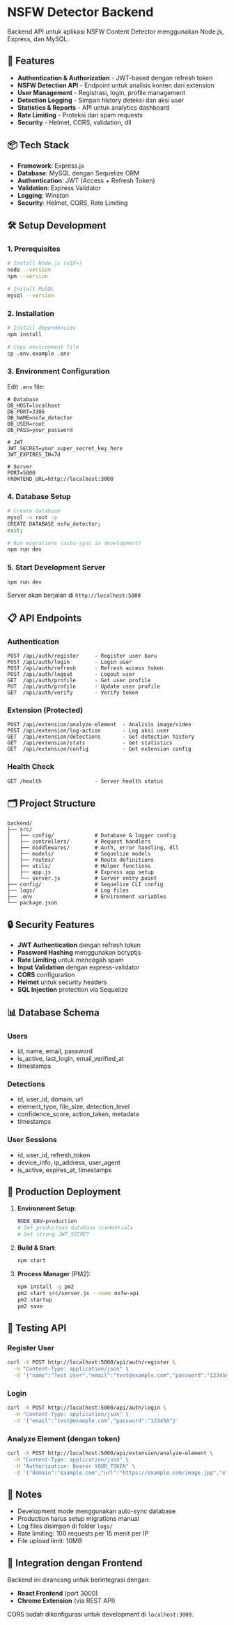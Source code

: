 # NSFW Detector Backend

Backend API untuk aplikasi NSFW Content Detector menggunakan Node.js, Express, dan MySQL.

## 🚀 Features

- **Authentication & Authorization** - JWT-based dengan refresh token
- **NSFW Detection API** - Endpoint untuk analisis konten dari extension
- **User Management** - Registrasi, login, profile management
- **Detection Logging** - Simpan history deteksi dan aksi user
- **Statistics & Reports** - API untuk analytics dashboard
- **Rate Limiting** - Proteksi dari spam requests
- **Security** - Helmet, CORS, validation, dll

## 📦 Tech Stack

- **Framework**: Express.js
- **Database**: MySQL dengan Sequelize ORM
- **Authentication**: JWT (Access + Refresh Token)
- **Validation**: Express Validator
- **Logging**: Winston
- **Security**: Helmet, CORS, Rate Limiting

## 🛠️ Setup Development

### 1. Prerequisites

```bash
# Install Node.js (v18+)
node --version
npm --version

# Install MySQL
mysql --version
```

### 2. Installation

```bash
# Install dependencies
npm install

# Copy environment file
cp .env.example .env
```

### 3. Environment Configuration

Edit `.env` file:

```env
# Database
DB_HOST=localhost
DB_PORT=3306
DB_NAME=nsfw_detector
DB_USER=root
DB_PASS=your_password

# JWT
JWT_SECRET=your_super_secret_key_here
JWT_EXPIRES_IN=7d

# Server
PORT=5000
FRONTEND_URL=http://localhost:3000
```

### 4. Database Setup

```bash
# Create database
mysql -u root -p
CREATE DATABASE nsfw_detector;
exit;

# Run migrations (auto-sync in development)
npm run dev
```

### 5. Start Development Server

```bash
npm run dev
```

Server akan berjalan di `http://localhost:5000`

## 📋 API Endpoints

### Authentication

```
POST /api/auth/register     - Register user baru
POST /api/auth/login        - Login user
POST /api/auth/refresh      - Refresh access token
POST /api/auth/logout       - Logout user
GET  /api/auth/profile      - Get user profile
PUT  /api/auth/profile      - Update user profile
GET  /api/auth/verify       - Verify token
```

### Extension (Protected)

```
POST /api/extension/analyze-element  - Analisis image/video
POST /api/extension/log-action       - Log aksi user
GET  /api/extension/detections       - Get detection history
GET  /api/extension/stats            - Get statistics
GET  /api/extension/config           - Get extension config
```

### Health Check

```
GET /health                 - Server health status
```

## 🗂️ Project Structure

```
backend/
├── src/
│   ├── config/             # Database & logger config
│   ├── controllers/        # Request handlers
│   ├── middlewares/        # Auth, error handling, dll
│   ├── models/             # Sequelize models
│   ├── routes/             # Route definitions
│   ├── utils/              # Helper functions
│   ├── app.js              # Express app setup
│   └── server.js           # Server entry point
├── config/                 # Sequelize CLI config
├── logs/                   # Log files
├── .env                    # Environment variables
└── package.json
```

## 🔒 Security Features

- **JWT Authentication** dengan refresh token
- **Password Hashing** menggunakan bcryptjs
- **Rate Limiting** untuk mencegah spam
- **Input Validation** dengan express-validator
- **CORS** configuration
- **Helmet** untuk security headers
- **SQL Injection** protection via Sequelize

## 📊 Database Schema

### Users

- id, name, email, password
- is_active, last_login, email_verified_at
- timestamps

### Detections

- id, user_id, domain, url
- element_type, file_size, detection_level
- confidence_score, action_taken, metadata
- timestamps

### User Sessions

- id, user_id, refresh_token
- device_info, ip_address, user_agent
- is_active, expires_at, timestamps

## 🚀 Production Deployment

1. **Environment Setup**:

   ```bash
   NODE_ENV=production
   # Set production database credentials
   # Set strong JWT_SECRET
   ```

2. **Build & Start**:

   ```bash
   npm start
   ```

3. **Process Manager** (PM2):
   ```bash
   npm install -g pm2
   pm2 start src/server.js --name nsfw-api
   pm2 startup
   pm2 save
   ```

## 🧪 Testing API

### Register User

```bash
curl -X POST http://localhost:5000/api/auth/register \
  -H "Content-Type: application/json" \
  -d '{"name":"Test User","email":"test@example.com","password":"123456"}'
```

### Login

```bash
curl -X POST http://localhost:5000/api/auth/login \
  -H "Content-Type: application/json" \
  -d '{"email":"test@example.com","password":"123456"}'
```

### Analyze Element (dengan token)

```bash
curl -X POST http://localhost:5000/api/extension/analyze-element \
  -H "Content-Type: application/json" \
  -H "Authorization: Bearer YOUR_TOKEN" \
  -d '{"domain":"example.com","url":"https://example.com/image.jpg","elementType":"image"}'
```

## 📝 Notes

- Development mode menggunakan auto-sync database
- Production harus setup migrations manual
- Log files disimpan di folder `logs/`
- Rate limiting: 100 requests per 15 menit per IP
- File upload limit: 10MB

## 🤝 Integration dengan Frontend

Backend ini dirancang untuk berintegrasi dengan:

- **React Frontend** (port 3000)
- **Chrome Extension** (via REST API)

CORS sudah dikonfigurasi untuk development di `localhost:3000`.
